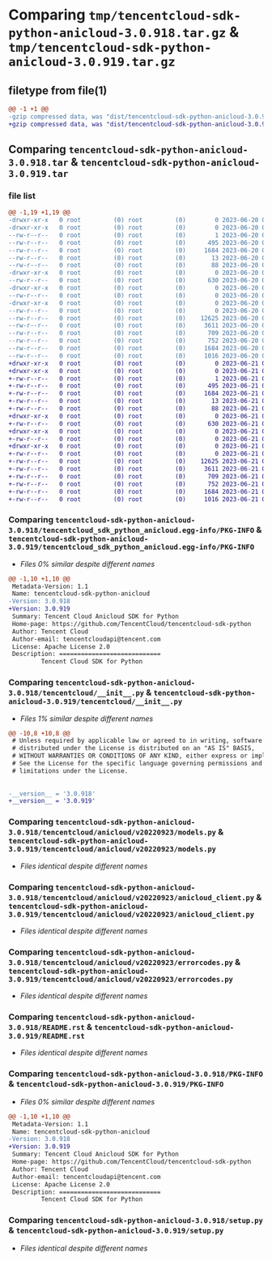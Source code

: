 # Comparing `tmp/tencentcloud-sdk-python-anicloud-3.0.918.tar.gz` & `tmp/tencentcloud-sdk-python-anicloud-3.0.919.tar.gz`

## filetype from file(1)

```diff
@@ -1 +1 @@
-gzip compressed data, was "dist/tencentcloud-sdk-python-anicloud-3.0.918.tar", last modified: Tue Jun 20 02:32:18 2023, max compression
+gzip compressed data, was "dist/tencentcloud-sdk-python-anicloud-3.0.919.tar", last modified: Wed Jun 21 00:16:43 2023, max compression
```

## Comparing `tencentcloud-sdk-python-anicloud-3.0.918.tar` & `tencentcloud-sdk-python-anicloud-3.0.919.tar`

### file list

```diff
@@ -1,19 +1,19 @@
-drwxr-xr-x   0 root         (0) root         (0)        0 2023-06-20 02:32:18.000000 tencentcloud-sdk-python-anicloud-3.0.918/
-drwxr-xr-x   0 root         (0) root         (0)        0 2023-06-20 02:32:18.000000 tencentcloud-sdk-python-anicloud-3.0.918/tencentcloud_sdk_python_anicloud.egg-info/
--rw-r--r--   0 root         (0) root         (0)        1 2023-06-20 02:32:18.000000 tencentcloud-sdk-python-anicloud-3.0.918/tencentcloud_sdk_python_anicloud.egg-info/dependency_links.txt
--rw-r--r--   0 root         (0) root         (0)      495 2023-06-20 02:32:18.000000 tencentcloud-sdk-python-anicloud-3.0.918/tencentcloud_sdk_python_anicloud.egg-info/SOURCES.txt
--rw-r--r--   0 root         (0) root         (0)     1684 2023-06-20 02:32:18.000000 tencentcloud-sdk-python-anicloud-3.0.918/tencentcloud_sdk_python_anicloud.egg-info/PKG-INFO
--rw-r--r--   0 root         (0) root         (0)       13 2023-06-20 02:32:18.000000 tencentcloud-sdk-python-anicloud-3.0.918/tencentcloud_sdk_python_anicloud.egg-info/top_level.txt
--rw-r--r--   0 root         (0) root         (0)       88 2023-06-20 02:32:18.000000 tencentcloud-sdk-python-anicloud-3.0.918/setup.cfg
-drwxr-xr-x   0 root         (0) root         (0)        0 2023-06-20 02:32:18.000000 tencentcloud-sdk-python-anicloud-3.0.918/tencentcloud/
--rw-r--r--   0 root         (0) root         (0)      630 2023-06-20 02:32:18.000000 tencentcloud-sdk-python-anicloud-3.0.918/tencentcloud/__init__.py
-drwxr-xr-x   0 root         (0) root         (0)        0 2023-06-20 02:32:18.000000 tencentcloud-sdk-python-anicloud-3.0.918/tencentcloud/anicloud/
--rw-r--r--   0 root         (0) root         (0)        0 2023-06-20 02:32:18.000000 tencentcloud-sdk-python-anicloud-3.0.918/tencentcloud/anicloud/__init__.py
-drwxr-xr-x   0 root         (0) root         (0)        0 2023-06-20 02:32:18.000000 tencentcloud-sdk-python-anicloud-3.0.918/tencentcloud/anicloud/v20220923/
--rw-r--r--   0 root         (0) root         (0)        0 2023-06-20 02:32:18.000000 tencentcloud-sdk-python-anicloud-3.0.918/tencentcloud/anicloud/v20220923/__init__.py
--rw-r--r--   0 root         (0) root         (0)    12625 2023-06-20 02:32:18.000000 tencentcloud-sdk-python-anicloud-3.0.918/tencentcloud/anicloud/v20220923/models.py
--rw-r--r--   0 root         (0) root         (0)     3611 2023-06-20 02:32:18.000000 tencentcloud-sdk-python-anicloud-3.0.918/tencentcloud/anicloud/v20220923/anicloud_client.py
--rw-r--r--   0 root         (0) root         (0)      709 2023-06-20 02:32:18.000000 tencentcloud-sdk-python-anicloud-3.0.918/tencentcloud/anicloud/v20220923/errorcodes.py
--rw-r--r--   0 root         (0) root         (0)      752 2023-06-20 02:32:18.000000 tencentcloud-sdk-python-anicloud-3.0.918/README.rst
--rw-r--r--   0 root         (0) root         (0)     1684 2023-06-20 02:32:18.000000 tencentcloud-sdk-python-anicloud-3.0.918/PKG-INFO
--rw-r--r--   0 root         (0) root         (0)     1016 2023-06-20 02:32:18.000000 tencentcloud-sdk-python-anicloud-3.0.918/setup.py
+drwxr-xr-x   0 root         (0) root         (0)        0 2023-06-21 00:16:43.000000 tencentcloud-sdk-python-anicloud-3.0.919/
+drwxr-xr-x   0 root         (0) root         (0)        0 2023-06-21 00:16:43.000000 tencentcloud-sdk-python-anicloud-3.0.919/tencentcloud_sdk_python_anicloud.egg-info/
+-rw-r--r--   0 root         (0) root         (0)        1 2023-06-21 00:16:43.000000 tencentcloud-sdk-python-anicloud-3.0.919/tencentcloud_sdk_python_anicloud.egg-info/dependency_links.txt
+-rw-r--r--   0 root         (0) root         (0)      495 2023-06-21 00:16:43.000000 tencentcloud-sdk-python-anicloud-3.0.919/tencentcloud_sdk_python_anicloud.egg-info/SOURCES.txt
+-rw-r--r--   0 root         (0) root         (0)     1684 2023-06-21 00:16:43.000000 tencentcloud-sdk-python-anicloud-3.0.919/tencentcloud_sdk_python_anicloud.egg-info/PKG-INFO
+-rw-r--r--   0 root         (0) root         (0)       13 2023-06-21 00:16:43.000000 tencentcloud-sdk-python-anicloud-3.0.919/tencentcloud_sdk_python_anicloud.egg-info/top_level.txt
+-rw-r--r--   0 root         (0) root         (0)       88 2023-06-21 00:16:43.000000 tencentcloud-sdk-python-anicloud-3.0.919/setup.cfg
+drwxr-xr-x   0 root         (0) root         (0)        0 2023-06-21 00:16:43.000000 tencentcloud-sdk-python-anicloud-3.0.919/tencentcloud/
+-rw-r--r--   0 root         (0) root         (0)      630 2023-06-21 00:16:43.000000 tencentcloud-sdk-python-anicloud-3.0.919/tencentcloud/__init__.py
+drwxr-xr-x   0 root         (0) root         (0)        0 2023-06-21 00:16:43.000000 tencentcloud-sdk-python-anicloud-3.0.919/tencentcloud/anicloud/
+-rw-r--r--   0 root         (0) root         (0)        0 2023-06-21 00:16:43.000000 tencentcloud-sdk-python-anicloud-3.0.919/tencentcloud/anicloud/__init__.py
+drwxr-xr-x   0 root         (0) root         (0)        0 2023-06-21 00:16:43.000000 tencentcloud-sdk-python-anicloud-3.0.919/tencentcloud/anicloud/v20220923/
+-rw-r--r--   0 root         (0) root         (0)        0 2023-06-21 00:16:43.000000 tencentcloud-sdk-python-anicloud-3.0.919/tencentcloud/anicloud/v20220923/__init__.py
+-rw-r--r--   0 root         (0) root         (0)    12625 2023-06-21 00:16:43.000000 tencentcloud-sdk-python-anicloud-3.0.919/tencentcloud/anicloud/v20220923/models.py
+-rw-r--r--   0 root         (0) root         (0)     3611 2023-06-21 00:16:43.000000 tencentcloud-sdk-python-anicloud-3.0.919/tencentcloud/anicloud/v20220923/anicloud_client.py
+-rw-r--r--   0 root         (0) root         (0)      709 2023-06-21 00:16:43.000000 tencentcloud-sdk-python-anicloud-3.0.919/tencentcloud/anicloud/v20220923/errorcodes.py
+-rw-r--r--   0 root         (0) root         (0)      752 2023-06-21 00:16:43.000000 tencentcloud-sdk-python-anicloud-3.0.919/README.rst
+-rw-r--r--   0 root         (0) root         (0)     1684 2023-06-21 00:16:43.000000 tencentcloud-sdk-python-anicloud-3.0.919/PKG-INFO
+-rw-r--r--   0 root         (0) root         (0)     1016 2023-06-21 00:16:43.000000 tencentcloud-sdk-python-anicloud-3.0.919/setup.py
```

### Comparing `tencentcloud-sdk-python-anicloud-3.0.918/tencentcloud_sdk_python_anicloud.egg-info/PKG-INFO` & `tencentcloud-sdk-python-anicloud-3.0.919/tencentcloud_sdk_python_anicloud.egg-info/PKG-INFO`

 * *Files 0% similar despite different names*

```diff
@@ -1,10 +1,10 @@
 Metadata-Version: 1.1
 Name: tencentcloud-sdk-python-anicloud
-Version: 3.0.918
+Version: 3.0.919
 Summary: Tencent Cloud Anicloud SDK for Python
 Home-page: https://github.com/TencentCloud/tencentcloud-sdk-python
 Author: Tencent Cloud
 Author-email: tencentcloudapi@tencent.com
 License: Apache License 2.0
 Description: ============================
         Tencent Cloud SDK for Python
```

### Comparing `tencentcloud-sdk-python-anicloud-3.0.918/tencentcloud/__init__.py` & `tencentcloud-sdk-python-anicloud-3.0.919/tencentcloud/__init__.py`

 * *Files 1% similar despite different names*

```diff
@@ -10,8 +10,8 @@
 # Unless required by applicable law or agreed to in writing, software
 # distributed under the License is distributed on an "AS IS" BASIS,
 # WITHOUT WARRANTIES OR CONDITIONS OF ANY KIND, either express or implied.
 # See the License for the specific language governing permissions and
 # limitations under the License.
 
 
-__version__ = '3.0.918'
+__version__ = '3.0.919'
```

### Comparing `tencentcloud-sdk-python-anicloud-3.0.918/tencentcloud/anicloud/v20220923/models.py` & `tencentcloud-sdk-python-anicloud-3.0.919/tencentcloud/anicloud/v20220923/models.py`

 * *Files identical despite different names*

### Comparing `tencentcloud-sdk-python-anicloud-3.0.918/tencentcloud/anicloud/v20220923/anicloud_client.py` & `tencentcloud-sdk-python-anicloud-3.0.919/tencentcloud/anicloud/v20220923/anicloud_client.py`

 * *Files identical despite different names*

### Comparing `tencentcloud-sdk-python-anicloud-3.0.918/tencentcloud/anicloud/v20220923/errorcodes.py` & `tencentcloud-sdk-python-anicloud-3.0.919/tencentcloud/anicloud/v20220923/errorcodes.py`

 * *Files identical despite different names*

### Comparing `tencentcloud-sdk-python-anicloud-3.0.918/README.rst` & `tencentcloud-sdk-python-anicloud-3.0.919/README.rst`

 * *Files identical despite different names*

### Comparing `tencentcloud-sdk-python-anicloud-3.0.918/PKG-INFO` & `tencentcloud-sdk-python-anicloud-3.0.919/PKG-INFO`

 * *Files 0% similar despite different names*

```diff
@@ -1,10 +1,10 @@
 Metadata-Version: 1.1
 Name: tencentcloud-sdk-python-anicloud
-Version: 3.0.918
+Version: 3.0.919
 Summary: Tencent Cloud Anicloud SDK for Python
 Home-page: https://github.com/TencentCloud/tencentcloud-sdk-python
 Author: Tencent Cloud
 Author-email: tencentcloudapi@tencent.com
 License: Apache License 2.0
 Description: ============================
         Tencent Cloud SDK for Python
```

### Comparing `tencentcloud-sdk-python-anicloud-3.0.918/setup.py` & `tencentcloud-sdk-python-anicloud-3.0.919/setup.py`

 * *Files identical despite different names*

